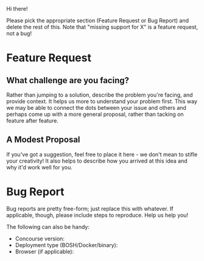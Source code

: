 Hi there!

Please pick the appropriate section (Feature Request or Bug Report) and delete the rest of this. Note that "missing support for X" is a feature request, not a bug!


# Feature Request

## What challenge are you facing?

Rather than jumping to a solution, describe the problem you're facing, and provide context. It helps us more to understand your problem first. This way we may be able to connect the dots between your issue and others and perhaps come up with a more general proposal, rather than tacking on feature after feature.

## A Modest Proposal

If you've got a suggestion, feel free to place it here - we don't mean to stifle your creativity! It also helps to describe how you arrived at this idea and why it'd work well for you.


# Bug Report

Bug reports are pretty free-form; just replace this with whatever. If applicable, though, please include steps to reproduce. Help us help you!

The following can also be handy:

* Concourse version:
* Deployment type (BOSH/Docker/binary):
* Browser (if applicable):
